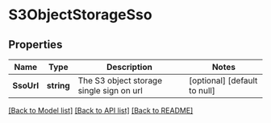 # S3ObjectStorageSso

## Properties
Name | Type | Description | Notes
------------ | ------------- | ------------- | -------------
**SsoUrl** | **string** | The S3 object storage single sign on url | [optional] [default to null]

[[Back to Model list]](../README.md#documentation-for-models) [[Back to API list]](../README.md#documentation-for-api-endpoints) [[Back to README]](../README.md)

